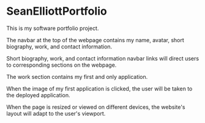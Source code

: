 # SeanElliottPortfolio
This is my software portfolio project.

The navbar at the top of the webpage contains my name, avatar, short biography, work, and contact information.

Short biography, work, and contact information navbar links will direct users to corresponding sections on the webpage.

The work section contains my first and only application. 

When the image of my first application is clicked, the user will be taken to the deployed application.

When the page is resized or viewed on different devices, the website's layout will adapt to the user's viewport. 